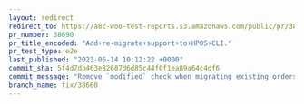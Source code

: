 ```yaml
---
layout: redirect
redirect_to: https://a8c-woo-test-reports.s3.amazonaws.com/public/pr/38690/e2e/index.html
pr_number: 38690
pr_title_encoded: "Add+re-migrate+support+to+HPOS+CLI."
pr_test_type: e2e
last_published: "2023-06-14 10:12:22 +0000"
commit_sha: 5f4d7db463e82687d6d85c44f0f1ea89a64c4df6
commit_message: "Remove `modified` check when migrating existing orders for consistency."
branch_name: fix/38660
---
```

